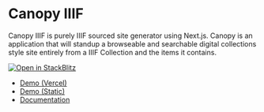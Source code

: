 # Canopy IIIF

Canopy IIIF is purely IIIF sourced site generator using Next.js. Canopy is an application that will standup a browseable and searchable digital collections style site entirely from a IIIF Collection and the items it contains.

[![Open in StackBlitz](https://developer.stackblitz.com/img/open_in_stackblitz_small.svg)](https://stackblitz.com/fork/github/canopy-iiif/canopy-iiif)

- [Demo (Vercel)](https://canopy-iiif.vercel.app/)
- [Demo (Static)](https://canopy-iiif.github.io/canopy-iiif/)
- [Documentation](https://canopy-iiif.github.io/docs/)
